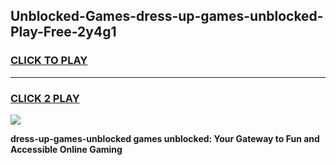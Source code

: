 
## Unblocked-Games-dress-up-games-unblocked-Play-Free-2y4g1
<h3>
<a href="https://premium76.site?title=dress-up-games-unblocked&ref=18A1">CLICK TO PLAY</a></h3>
<hr>

<h3>
<a href="https://premium76.site?title=dress-up-games-unblocked&ref=18A1">CLICK 2 PLAY</a>
  
</h3>

<a href="https://premium76.site?title=dress-up-games-unblocked&ref=18A1"><img src="https://clearcache.store/games.png"></a>


**dress-up-games-unblocked games unblocked: Your Gateway to Fun and Accessible Online Gaming**
